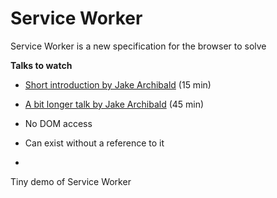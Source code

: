 # Service Worker

Service Worker is a new specification for the browser to solve

**Talks to watch**

* [Short introduction by Jake Archibald](https://www.youtube.com/watch?v=4uQMl7mFB6g) (15 min)
* [A bit longer talk by Jake Archibald](https://www.youtube.com/watch?v=_yy0CDLnhMA) (45 min)



* No DOM access
* Can exist without a reference to it
*
Tiny demo of Service Worker
